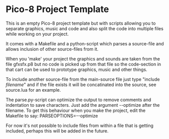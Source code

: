 # Pico-8 Project Template

This is an empty Pico-8 project template but with scripts allowing you to separate graphics, music and code and also split the code into multiple files while working on your project.

It comes with a Makefile and a python-script which parses a source-file and allows inclusion of other source-files from it.

When you 'make' your project the graphics and sounds are taken from the file gfxsfx.p8 but no code is picked up from that file so the code-section in that cart can be used to prototype graphics, music and other things.

To include another source-file from the main-source file just type "include *filename*" and if the file exists it will be concatinated into the source, see source.lua for an example.

The parse.py-script can optimize the output to remove comments and indentation to save characters. Just add the argument --optimize after the filename. To get this behaviour when you make the project, edit the Makefile to say: PARSEOPTIONS=--optimize

For now it's not possible to include files from within a file that is getting included, perhaps this will be added in the future.
